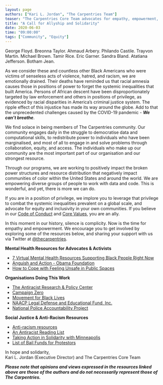 ```yaml
---
layout: page
authors: ["Kari L. Jordan", "The Carpentries Team"]
teaser: "The Carpentries Core Team advocates for empathy, empowerment, and equity"
title: "A Call for Allyship and Solidarity"
date: 2020-06-03
time: "09:00:00"
tags: ["Community", "Equity"]
---
```

George Floyd. Breonna Taylor. Ahmaud Arbery. Philando Castile. Trayvon Martin. Michael Brown. Tamir Rice. Eric Garner. Sandra Bland. Atatiana Jefferson. Botham Jean.

As we consider these and countless other Black Americans who were victims of senseless acts of violence, hatred, and racism, we are emotionally drained. Their deaths have reminded us that racial amnesia causes those in positions of power to forget the systemic inequalities that built America. Persons of African descent have been disproportionately targeted by law enforcement and others in positions of privilege, as evidenced by racial disparities in America’s criminal justice system. The ripple effect of this injustice has made its way around the globe. Add to that the unprecedented challenges caused by the COVID-19 pandemic - ***We can’t breathe***.

We find solace in being members of The Carpentries community. Our community engages daily in the struggle to democratise data and computational skills, to redistribute power to individuals who have been marginalised, and most of all to engage in and solve problems through collaboration, equity, and access. The individuals who make up our community are the most important part of our organisation and our strongest resource.

Through our programs, we are working to positively impact the broken power structures and resource distribution that negatively impact communities of color within the United States and around the world. We are empowering diverse groups of people to work with data and code. This is wonderful, and yet, there is more we can do.

If you are in a position of privilege, we implore you to leverage that privilege to combat the systemic inequalities prevalent on a global scale, and advocate for equity and inclusivity in your own communities. If you believe in our [Code of Conduct](https://docs.carpentries.org/topic_folders/policies/code-of-conduct.html) and [Core Values](https://carpentries.org/values/), you are an ally.

In this moment in our history, silence is complicity. Now is the time for empathy and empowerment. We encourage you to get involved by exploring some of the resources below, and sharing your support with us via Twitter at [@thecarpentries](https://twitter.com/thecarpentries).

__Mental Health Resources for Advocates & Activists__
- [7 Virtual Mental Health Resources Supporting Black People Right Now](https://www.bonappetit.com/story/virtual-mental-health-resources)
- [Anguish and Action - Obama Foundation](https://www.obama.org/anguish-and-action/)
- [How to Cope with Feeling Unsafe in Public Spaces](https://www.arfa.co/articles/feeling-unsafe-in-public)

__Organisations Doing This Work__
- [The Antiracist Research & Policy Center](https://antiracismcenter.com/)
- [Campaign Zero](https://www.joincampaignzero.org/)
- [Movement for Black Lives](https://m4bl.org/)
- [NAACP Legal Defense and Educational Fund, Inc.](https://www.naacpldf.org/)
- [National Police Accountability Project](https://www.nlg-npap.org/)

__Social Justice & Anti-Racism Resources__
- [Anti-racism resources](https://docs.google.com/document/d/1BRlF2_zhNe86SGgHa6-VlBO-QgirITwCTugSfKie5Fs/preview?pru=AAABcqAHafE*RR16HB9WdNebV2vliDrTtw)
- [An Antiracist Reading List](https://www.nytimes.com/2019/05/29/books/review/antiracist-reading-list-ibram-x-kendi.html?smid=ig-nytbooks&utm_source=curalate_like2buy&utm_medium=curalate_like2buy_3R1Y8zBh__6b6c0a39-6df7-42c0-aeb9-104901a617a2&crl8_id=6b6c0a39-6df7-42c0-aeb9-104901a617a2)
- [Taking Action in Solidarity with Minneapolis](https://indivisible.org/resource/taking-action-solidarity-minneapolis)
- [List of Bail Funds for Protestors](https://bailfunds.github.io/)


In hope and solidarity,<br />
Kari L. Jordan (Executive Director) and The Carpentries Core Team

***Please note that opinions and views expressed in the resources linked above are those of the authors and do not necessarily represent those of The Carpentries.***
